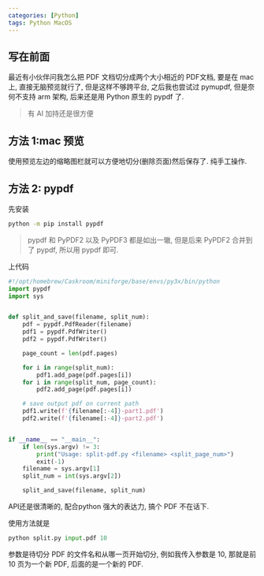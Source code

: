 ```yaml
---
categories: [Python]
tags: Python MacOS
---
```


## 写在前面

最近有小伙伴问我怎么把 PDF 文档切分成两个大小相近的 PDF文档, 要是在 mac 上, 直接无脑预览就行了, 但是这样不够跨平台, 之后我也尝试过 pymupdf, 但是奈何不支持 arm 架构, 后来还是用 Python 原生的 pypdf 了. 

>   有 AI 加持还是很方便

## 方法 1:mac 预览

使用预览左边的缩略图栏就可以方便地切分(删除页面)然后保存了. 纯手工操作. 



## 方法 2: pypdf

先安装

```bash
python -m pip install pypdf
```

>   pypdf 和 PyPDF2 以及 PyPDF3 都是如出一辙, 但是后来 PyPDF2 合并到了 pypdf, 所以用 pypdf 即可. 

上代码

```python
#!/opt/homebrew/Caskroom/miniforge/base/envs/py3x/bin/python
import pypdf
import sys


def split_and_save(filename, split_num):
    pdf = pypdf.PdfReader(filename)
    pdf1 = pypdf.PdfWriter()
    pdf2 = pypdf.PdfWriter()

    page_count = len(pdf.pages)

    for i in range(split_num):
        pdf1.add_page(pdf.pages[i])
    for i in range(split_num, page_count):
        pdf2.add_page(pdf.pages[i])

    # save output pdf on current path
    pdf1.write(f'{filename[:-4]}-part1.pdf')
    pdf2.write(f'{filename[:-4]}-part2.pdf')


if __name__ == "__main__":
    if len(sys.argv) != 3:
        print("Usage: split-pdf.py <filename> <split_page_num>")
        exit(-1)
    filename = sys.argv[1]
    split_num = int(sys.argv[2])

    split_and_save(filename, split_num)
```

API还是很清晰的, 配合python 强大的表达力, 搞个 PDF 不在话下. 

使用方法就是

```python
python split.py input.pdf 10
```

参数是待切分 PDF 的文件名和从哪一页开始切分, 例如我传入参数是 10, 那就是前 10 页为一个新 PDF, 后面的是一个新的 PDF. 
